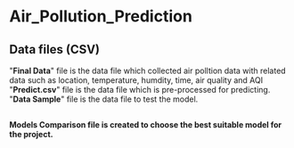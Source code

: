 # Air_Pollution_Prediction
<h2>Data files (CSV)</h2>
"<b>Final Data</b>" file is the data file which collected air polltion data with related data such as location, temperature, humdity, time, air quality and AQI<br>
  "<b>Predict.csv</b>" file is the data file which is pre-processed for predicting. <br>
  "<b>Data Sample</b>" file is the data file to test the model.<br>
<h2></h2>
<b>Models Comparison file<b> is created to choose the best suitable model for the project.<br>
<b>  

